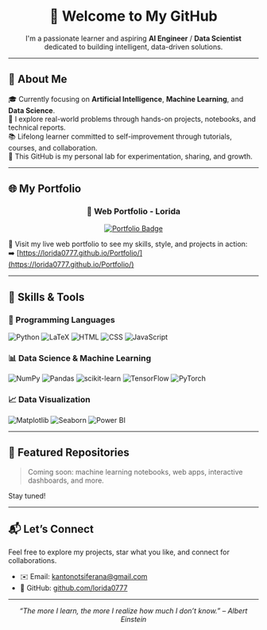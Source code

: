 <h1 align="center">👋 Welcome to My GitHub</h1>

<p align="center">
  I'm a passionate learner and aspiring <strong>AI Engineer</strong> / <strong>Data Scientist</strong> dedicated to building intelligent, data-driven solutions.
</p>

---

## 🧠 About Me

🎓 Currently focusing on **Artificial Intelligence**, **Machine Learning**, and **Data Science**.  
🧪 I explore real-world problems through hands-on projects, notebooks, and technical reports.  
📚 Lifelong learner committed to self-improvement through tutorials, courses, and collaboration.  
🚀 This GitHub is my personal lab for experimentation, sharing, and growth.

---

## 🌐 My Portfolio

<h3 align="center">💼 Web Portfolio - Lorida</h3>

<p align="center">
  <a href="https://lorida0777.github.io/Portfolio/" target="_blank">
    <img src="https://img.shields.io/badge/View_Portfolio-00ADB5?style=for-the-badge&logo=githubpages&logoColor=white" alt="Portfolio Badge" />
  </a>
</p>

🔗 Visit my live web portfolio to see my skills, style, and projects in action:  
➡️ [https://lorida0777.github.io/Portfolio/](https://lorida0777.github.io/Portfolio/)

---

## 🧰 Skills & Tools

### 📝 Programming Languages  
![Python](https://img.shields.io/badge/Python-3776AB?style=for-the-badge&logo=python&logoColor=white)
![LaTeX](https://img.shields.io/badge/LaTeX-47A141?style=for-the-badge&logo=latex&logoColor=white)
![HTML](https://img.shields.io/badge/HTML5-E34F26?style=for-the-badge&logo=html5&logoColor=white)
![CSS](https://img.shields.io/badge/CSS3-1572B6?style=for-the-badge&logo=css3&logoColor=white)
![JavaScript](https://img.shields.io/badge/JavaScript-F7DF1E?style=for-the-badge&logo=javascript&logoColor=black)

### 📊 Data Science & Machine Learning  
![NumPy](https://img.shields.io/badge/NumPy-013243?style=for-the-badge&logo=numpy&logoColor=white)
![Pandas](https://img.shields.io/badge/Pandas-150458?style=for-the-badge&logo=pandas&logoColor=white)
![scikit-learn](https://img.shields.io/badge/Scikit--Learn-F7931E?style=for-the-badge&logo=scikit-learn&logoColor=white)
![TensorFlow](https://img.shields.io/badge/TensorFlow-FF6F00?style=for-the-badge&logo=tensorflow&logoColor=white)
![PyTorch](https://img.shields.io/badge/PyTorch-EE4C2C?style=for-the-badge&logo=pytorch&logoColor=white)

### 📈 Data Visualization  
![Matplotlib](https://img.shields.io/badge/Matplotlib-11557C?style=for-the-badge&logo=matplotlib&logoColor=white)
![Seaborn](https://img.shields.io/badge/Seaborn-0C2233?style=for-the-badge&logoColor=white)
![Power BI](https://img.shields.io/badge/Power_BI-F2C811?style=for-the-badge&logo=powerbi&logoColor=black)

---

## 📂 Featured Repositories

> Coming soon: machine learning notebooks, web apps, interactive dashboards, and more.

Stay tuned!

---

## 📬 Let’s Connect

Feel free to explore my projects, star what you like, and connect for collaborations.

- ✉️ Email: [kantonotsiferana@gmail.com](mailto:kantonotsiferana@gmail.com)
- 🐙 GitHub: [github.com/lorida0777](https://github.com/lorida0777)

---

<p align="center">
  <em>“The more I learn, the more I realize how much I don’t know.” – Albert Einstein</em>
</p>
